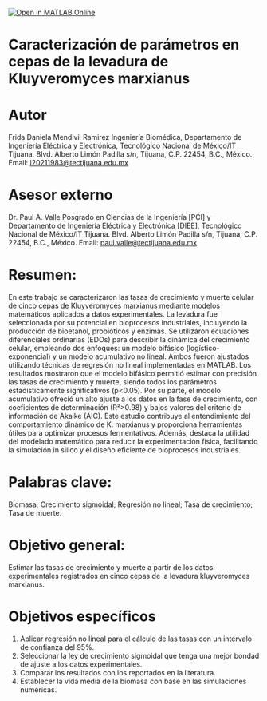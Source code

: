 [![Open in MATLAB Online](https://www.mathworks.com/images/responsive/global/open-in-matlab-online.svg)](https://matlab.mathworks.com/open/github/v1?repo=FRIDA2911/Caracterizacion-de-parametros-en-cepas-de-la-levadura-de-Kluyveromyces-marxianus)
# Caracterización de parámetros en cepas de la levadura de Kluyveromyces marxianus
# Autor 
Frida Daniela Mendivil Ramirez
Ingeniería Biomédica, Departamento de Ingeniería Eléctrica y Electrónica, Tecnológico Nacional de México/IT Tijuana. Blvd. Alberto Limón Padilla s/n, Tijuana, C.P. 22454, B.C., México. Email: l20211983@tectijuana.edu.mx
# Asesor externo
Dr. Paul A. Valle
Posgrado en Ciencias de la Ingeniería [PCI] y Departamento de Ingeniería Eléctrica y Electrónica [DIEE], Tecnológico Nacional de México/IT Tijuana. Blvd. Alberto Limón Padilla s/n, Tijuana, C.P. 22454, B.C., México. Email: paul.valle@tectijuana.edu.mx
# Resumen:
En este trabajo se caracterizaron las tasas de crecimiento y muerte celular de cinco cepas de Kluyveromyces marxianus mediante modelos matemáticos aplicados a datos experimentales. La levadura fue seleccionada por su potencial en bioprocesos industriales, incluyendo la producción de bioetanol, probióticos y enzimas. Se utilizaron ecuaciones diferenciales ordinarias (EDOs) para describir la dinámica del crecimiento celular, empleando dos enfoques: un modelo bifásico (logístico-exponencial) y un modelo acumulativo no lineal. Ambos fueron ajustados utilizando técnicas de regresión no lineal implementadas en MATLAB. Los resultados mostraron que el modelo bifásico permitió estimar con precisión las tasas de crecimiento y muerte, siendo todos los parámetros estadísticamente significativos (p<0.05). Por su parte, el modelo acumulativo ofreció un alto ajuste a los datos en la fase de crecimiento, con coeficientes de determinación (R²>0.98) y bajos valores del criterio de información de Akaike (AIC). Este estudio contribuye al entendimiento del comportamiento dinámico de K. marxianus y proporciona herramientas útiles para optimizar procesos fermentativos. Además, destaca la utilidad del modelado matemático para reducir la experimentación física, facilitando la simulación in silico y el diseño eficiente de bioprocesos industriales.
# Palabras clave: 
Biomasa; Crecimiento sigmoidal; Regresión no lineal; Tasa de crecimiento; Tasa de muerte.
# Objetivo general:
Estimar las tasas de crecimiento y muerte a partir de los datos experimentales registrados en cinco cepas de la levadura kluyveromyces marxianus.

# Objetivos específicos
1. Aplicar regresión no lineal para el cálculo de las tasas con un intervalo de confianza del 95%.
2. Seleccionar la ley de crecimiento sigmoidal que tenga una mejor bondad de ajuste a los datos experimentales.
3. Comparar los resultados con los reportados en la literatura.
4. Establecer la vida media de la biomasa con base en las simulaciones numéricas.

